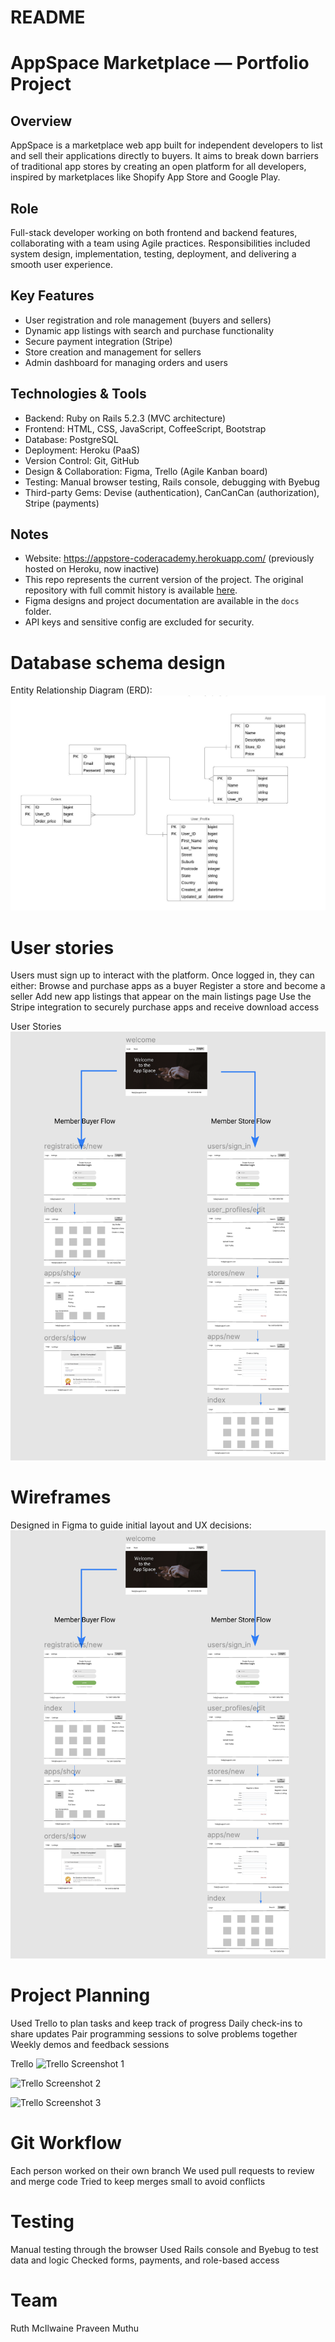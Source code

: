 # README

# AppSpace Marketplace — Portfolio Project

## Overview  
AppSpace is a marketplace web app built for independent developers to list and sell their applications directly to buyers. It aims to break down barriers of traditional app stores by creating an open platform for all developers, inspired by marketplaces like Shopify App Store and Google Play.

## Role  
Full-stack developer working on both frontend and backend features, collaborating with a team using Agile practices. Responsibilities included system design, implementation, testing, deployment, and delivering a smooth user experience.

## Key Features  
- User registration and role management (buyers and sellers)  
- Dynamic app listings with search and purchase functionality  
- Secure payment integration (Stripe)  
- Store creation and management for sellers  
- Admin dashboard for managing orders and users  

## Technologies & Tools  
- Backend: Ruby on Rails 5.2.3 (MVC architecture)  
- Frontend: HTML, CSS, JavaScript, CoffeeScript, Bootstrap  
- Database: PostgreSQL  
- Deployment: Heroku (PaaS)  
- Version Control: Git, GitHub  
- Design & Collaboration: Figma, Trello (Agile Kanban board)  
- Testing: Manual browser testing, Rails console, debugging with Byebug  
- Third-party Gems: Devise (authentication), CanCanCan (authorization), Stripe (payments)


## Notes
- Website: https://appstore-coderacademy.herokuapp.com/ (previously hosted on Heroku, now inactive)
- This repo represents the current version of the project. The original repository with full commit history is available [here](#).
- Figma designs and project documentation are available in the `docs` folder.
- API keys and sensitive config are excluded for security.

# Database schema design
Entity Relationship Diagram (ERD):
![ERD](/docs/application-store-erd.jpeg "ERD")

# User stories
Users must sign up to interact with the platform. Once logged in, they can either:
Browse and purchase apps as a buyer
Register a store and become a seller
Add new app listings that appear on the main listings page
Use the Stripe integration to securely purchase apps and receive download access

User Stories
![User Stories](/docs/Figma:User.png "User Stories")

# Wireframes
Designed in Figma to guide initial layout and UX decisions:
![Figma Wireframes](/docs/Figma:User.png "Figma Wireframes")

# Project Planning
Used Trello to plan tasks and keep track of progress
Daily check-ins to share updates
Pair programming sessions to solve problems together
Weekly demos and feedback sessions

Trello
![Trello Screenshot 1](/docs/Trello-1.png "Trello Screenshot 1")

![Trello Screenshot 2](/docs/Trello-2.png "Trello Screenshot 2")

![Trello Screenshot 3](/docs/Trello-3.png "Trello Screenshot 3")


# Git Workflow
Each person worked on their own branch
We used pull requests to review and merge code
Tried to keep merges small to avoid conflicts

# Testing
Manual testing through the browser
Used Rails console and Byebug to test data and logic
Checked forms, payments, and role-based access

# Team
Ruth McIlwaine
Praveen Muthu
